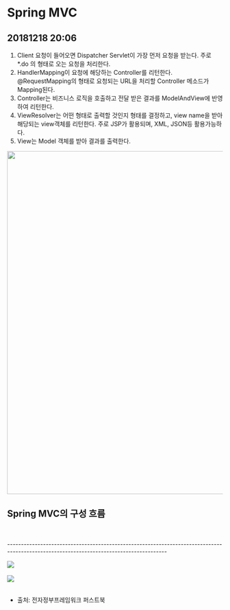 # Spring MVC
## 20181218 20:06
1. Client 요청이 들어오면 Dispatcher Servlet이 가장 먼저 요청을 받는다. 주로 *.do
의 형태로 오는 요청을 처리한다.
2. HandlerMapping이 요청에 해당하는 Controller를 리턴한다. @RequestMapping의
형태로 요청되는 URL을 처리할 Controller 메소드가 Mapping된다.
3. Controller는 비즈니스 로직을 호출하고 전달 받은 결과를 ModelAndView에 반영
하여 리턴한다.
4. ViewResolver는 어떤 형태로 출력할 것인지 형태를 결정하고, view name을 받아 해당되는 view객체를 리턴한다. 주로 JSP가 활용되며, XML, JSON등 활용가능하다.
5. View는 Model 객체를 받아 결과를 출력한다.
<div>
<img src = "https://user-images.githubusercontent.com/44331989/50151207-8e60bb00-0303-11e9-847e-f83a69a32834.JPG" width = "800">
</div><h2><align = "center">Spring MVC의 구성 흐름</h2><br><p>
----------------------------------------------------------------------------------------------------------------------------------------  
<div>
<img src = "https://user-images.githubusercontent.com/44331989/50151525-7fc6d380-0304-11e9-892b-7d031ce9b28e.JPG">
</div><br>
<div>
<img src = "https://user-images.githubusercontent.com/44331989/50151634-cae0e680-0304-11e9-991f-48c327cf34c3.JPG">
</div><br>




























* 출처: 전자정부프레임워크 퍼스트북
